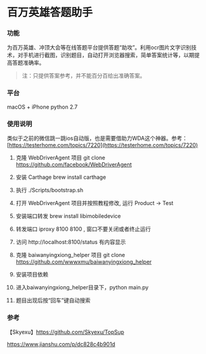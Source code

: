 # 百万英雄答题助手

### 功能
为百万英雄、冲顶大会等在线答题平台提供答题“助攻”。利用ocr图片文字识别技术，对手机进行截图，识别题目，自动打开浏览器搜索，简单答案统计等，以期提高答题准确率。
> 注：只提供答案参考，并不能百分百给出准确答案。

### 平台
macOS + iPhone
python 2.7

### 使用说明
类似于之前的微信跳一跳ios自动版，也是需要借助力WDA这个神器。参考：[https://testerhome.com/topics/7220](https://testerhome.com/topics/7220)
1. 克隆 WebDriverAgent 项目 git clone https://github.com/facebook/WebDriverAgent
2. 安装 Carthage brew install carthage
3. 执行 ./Scripts/bootstrap.sh
4. 打开 WebDriverAgent 项目并按照教程修改, 运行 Product -> Test
5. 安装端口转发 brew install libimobiledevice
6. 转发端口 iproxy 8100 8100 , 窗口不要关闭或者终止运行
7. 访问 http://localhost:8100/status 有内容显示

8. 克隆 baiwanyingxiong_helper 项目 git clone https://github.com/wwwxmu/baiwanyingxiong_helper
9. 安装项目依赖
10. 进入baiwanyingxiong_helper目录下，python main.py
11. 题目出现后按“回车”键自动搜索

### 参考
【Skyexu】https://github.com/Skyexu/TopSup

https://www.jianshu.com/p/dc828c4b901d
